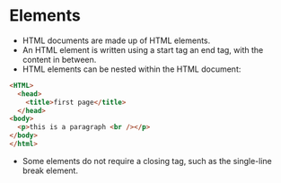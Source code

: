 # Elements

- HTML documents are made up of HTML elements.
- An HTML element is written using a start tag an end tag, with the content in between.
- HTML elements can be nested within the HTML document:

```html
<HTML>
  <head>
    <title>first page</title>
  </head>
<body>
  <p>this is a paragraph <br /></p>
</body>
</html>
```

- Some elements do not require a closing tag, such as the single-line break element.